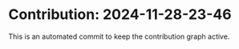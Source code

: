 # Contribution: 2024-11-28-23-46
This is an automated commit to keep the contribution graph active.
